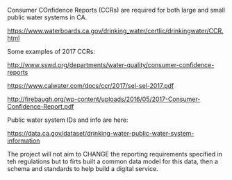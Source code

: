 Consumer COnfidence Reports (CCRs) are required for both large and small public water systems in CA.

https://www.waterboards.ca.gov/drinking_water/certlic/drinkingwater/CCR.html 

Some examples of 2017 CCRs:

http://www.sswd.org/departments/water-quality/consumer-confidence-reports

https://www.calwater.com/docs/ccr/2017/sel-sel-2017.pdf

http://firebaugh.org/wp-content/uploads/2016/05/2017-Consumer-Confidence-Report.pdf

Public water system IDs and info are here:

https://data.ca.gov/dataset/drinking-water-public-water-system-information

The project will not aim to CHANGE the reporting requirements specified in teh regulations but to firts built a common data model for this data, then a schema and standards to help build a digital service.
